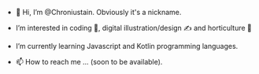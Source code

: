 - 👋 Hi, I’m @Chroniustain. Obviously it's a nickname.

- I’m interested in coding 🖤, 
                    digital illustration/design ✍️ 
                                         and horticulture 🌼

- I’m currently learning Javascript  and Kotlin programming languages.

- 📫 How to reach me ... (soon to be available).
